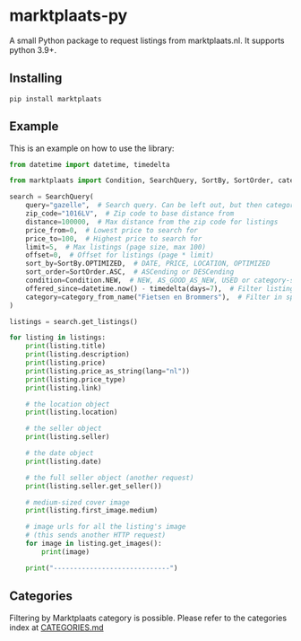 # marktplaats-py
A small Python package to request listings from marktplaats.nl. It supports python 3.9+.

## Installing
```shell
pip install marktplaats
```

## Example
This is an example on how to use the library:
```py
from datetime import datetime, timedelta

from marktplaats import Condition, SearchQuery, SortBy, SortOrder, category_from_name

search = SearchQuery(
    query="gazelle",  # Search query. Can be left out, but then category must be specified.
    zip_code="1016LV",  # Zip code to base distance from
    distance=100000,  # Max distance from the zip code for listings
    price_from=0,  # Lowest price to search for
    price_to=100,  # Highest price to search for
    limit=5,  # Max listings (page size, max 100)
    offset=0,  # Offset for listings (page * limit)
    sort_by=SortBy.OPTIMIZED,  # DATE, PRICE, LOCATION, OPTIMIZED
    sort_order=SortOrder.ASC,  # ASCending or DESCending
    condition=Condition.NEW,  # NEW, AS_GOOD_AS_NEW, USED or category-specific
    offered_since=datetime.now() - timedelta(days=7),  # Filter listings since a point in time
    category=category_from_name("Fietsen en Brommers"),  # Filter in specific category (L1) or subcategory (L2)
)

listings = search.get_listings()

for listing in listings:
    print(listing.title)
    print(listing.description)
    print(listing.price)
    print(listing.price_as_string(lang="nl"))
    print(listing.price_type)
    print(listing.link)

    # the location object
    print(listing.location)

    # the seller object
    print(listing.seller)

    # the date object
    print(listing.date)

    # the full seller object (another request)
    print(listing.seller.get_seller())

    # medium-sized cover image
    print(listing.first_image.medium)

    # image urls for all the listing's image
    # (this sends another HTTP request)
    for image in listing.get_images():
        print(image)

    print("-----------------------------")
```

## Categories
Filtering by Marktplaats category is possible. Please refer to the categories index at [CATEGORIES.md](./CATEGORIES.md)
